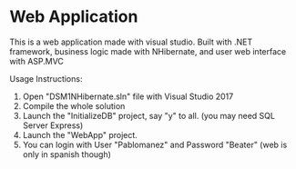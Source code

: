 # Web Application

This is a web application made with visual studio.
Built with .NET framework, business logic made with NHibernate, and user web interface with ASP.MVC

Usage Instructions:

1. Open "DSM1NHibernate.sln" file with Visual Studio 2017
2. Compile the whole solution
3. Launch the "InitializeDB" project, say "y" to all. (you may need SQL Server Express)
4. Launch the "WebApp" project.
5. You can login with User "Pablomanez" and Password "Beater" (web is only in spanish though)